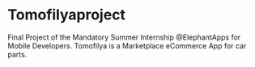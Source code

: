 # Tomofilyaproject
Final Project of the Mandatory Summer Internship @ElephantApps for Mobile Developers. 
Tomofilya is a Marketplace eCommerce App for car parts.
